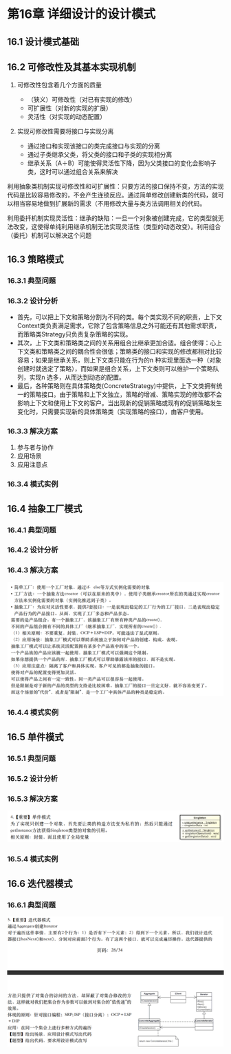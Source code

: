 # 第16章 详细设计的设计模式

## 16.1 设计模式基础

## 16.2 可修改性及其基本实现机制

1. 可修改性包含着几个方面的质量
   - （狭义）可修改性（对已有实现的修改）
   - 可扩展性（对新的实现的扩展）
   - 灵活性（对实现的动态配置）

2. 实现可修改性需要将接口与实现分离
   - 通过接口和实现该接口的类完成接口与实现的分离
   - 通过子类继承父类，将父类的接口和子类的实现相分离
   - 继承关系（A＋B）可能使得灵活性下降，因为父类接口的变化会影响子类，这时可以通过组合关系来解决

利用抽象类机制实现可修改性和可扩展性：只要方法的接口保持不变，方法的实现代码是比较容易修改的，不会产生连锁反应。通过简单修改创建新类的代码，就可以相当容易地做到扩展新的需求（不用修改大量与类方法调用相关的代码。

利用委扦机制实现灵活性：继承的缺陷：一旦一个对象被创建完成，它的类型就无法改变，这使得单纯利用继承机制无法实现灵活性（类型的动态改变）。利用组合（委托）机制可以解决这个问题

## 16.3 策略模式

### 16.3.1 典型问题

### 16.3.2 设计分析

- 首先，可以把上下文和策略分割为不同的类。每个类实现不同的职责，上下文Context类负责满足需求，它除了包含策略信息之外可能还有其他需求职责，而策略类Strategy只负责复杂策略的实现。
- 其次，上下文类和策略类之间的关系用组合比继承更加合适。组合使得：心上下文类和策略类之间的耦合性会很低；策略类的接口和实现的修改都相对比较容易；如果是继承关系，则上下文类只能在行为的n 种实现里面选一种（对象创建时就选定了策略），而如果是组合关系，上下文类则可以维护一个策略队列，实现n 选多，从而达到动态的配置。
- 最后，各种策略则在具体策略类(ConcreteStrategy)中提供，上下文类拥有统一的策略接口。由于策略和上下文独立，策略的增减、策略实现的修改都不会影响上下文和使用上下文的客户。当出现新的促销策略或现有的促销策略发生变化时，只需要实现新的具体策略类（实现策略的接口），由客户使用。

### 16.3.3 解决方案

1. 参与者与协作
2. 应用场景
3. 应用注意点

### 16.3.4 模式实例



## 16.4 抽象工厂模式

### 16.4.1 典型问题

### 16.4.2 设计分析

### 16.4.3 解决方案

![image-20240612162955867](./16详细设计的设计模式/image-20240612162955867.png)

### 16.4.4 模式实例



## 16.5 单件模式

### 16.5.1 典型问题

### 16.5.2 设计分析

### 16.5.3 解决方案

![image-20240612163125728](./16详细设计的设计模式/image-20240612163125728.png)

### 16.5.4 模式实例



## 16.6 迭代器模式

### 16.6.1 典型间题

![image-20240612163212469](./16详细设计的设计模式/image-20240612163212469.png)

